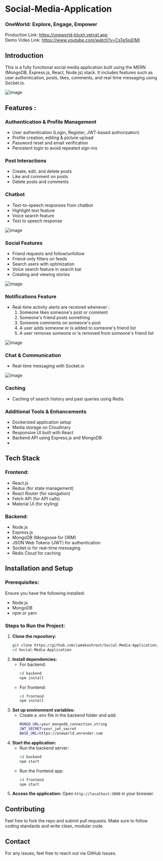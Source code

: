 # Social-Media-Application
### OneWorld: Explore, Engage, Empower<br>
Production Link: https://oneworld-blush.vercel.app<br>
Demo Video Link: https://www.youtube.com/watch?v=CsTe5ioElMI

## Introduction
This is a fully functional social media application built using the MERN (MongoDB, Express.js, React, Node.js) stack. It includes features such as user authentication, posts, likes, comments, and real-time messaging using Socket.io.

![image](https://github.com/user-attachments/assets/79dea729-1d3c-4137-a736-8b1940f4ff6a)

## Features :

### Authentication & Profile Management
- User authentication (Login, Register, JWT-based authorization)
- Profile creation, editing & picture upload
- Password reset and email verification
- Persistent login to avoid repeated sign-ins

### Post Interactions
- Create, edit, and delete posts
- Like and comment on posts
- Delete posts and comments

### Chatbot
- Text-to-speech responses from chatbot
- Highlight text feature
- Voice search feature
- Text to speech response
  
![image](https://github.com/user-attachments/assets/6d4c728e-e1b5-4d42-930a-d20d3701de06)


### Social Features
- Friend requests and follow/unfollow 
- Friend-only filters on feeds
- Search users with optimization
- Voice search feature in search bar
- Creating and viewing stories
  
![image](https://github.com/user-attachments/assets/46da5050-d0e0-44a1-ae12-4ddc41bebec2)


### Notifications Feature
- Real-time activity alerts are received whenever :
   1. Someone likes someone's post or comment
   2. Someone's friend posts something
   3. Someone comments on someone's post
   4. A user adds someone or is added to someone's friend list
   5. A user removes someone or is removed from someone's friend list
  
![image](https://github.com/user-attachments/assets/5ef3021c-f01c-4ecb-9d63-fba567e9c13e)


### Chat & Communication
- Real-time messaging with Socket.io
  
![image](https://github.com/user-attachments/assets/a8e19235-6e56-4857-b7f5-c4b364065e53)


### Caching
- Caching of search history and past queries using Redis

### Additional Tools & Enhancements
- Dockerized application setup
- Media storage on Cloudinary
- Responsive UI built with React
- Backend API using Express.js and MongoDB
-   

## Tech Stack
### Frontend:
- React.js
- Redux (for state management)
- React Router (for navigation)
- Fetch API (for API calls)
- Material UI (for styling)

### Backend:
- Node.js
- Express.js
- MongoDB (Mongoose for ORM)
- JSON Web Tokens (JWT) for authentication
- Socket.io for real-time messaging
- Redis Cloud for caching

## Installation and Setup
### Prerequisites:
Ensure you have the following installed:
- Node.js
- MongoDB
- npm or yarn

### Steps to Run the Project:
1. **Clone the repository:**
   ```bash
   git clone https://github.com/iamakashrout/Social-Media-Application.git
   cd Social-Media-Application
2. **Install dependencies:**
   - For backend:
     ```bash
     cd backend
     npm install
   - For frontend:
     ```bash
     cd frontend
     npm install
3. **Set up environment variables:**
    - Create a .env file in the backend folder and add:
      ```bash
      MONGO_URL=your_mongodb_connection_string
      JWT_SECRET=your_jwt_secret
      BASE_URL=https://oneworld.onrender.com
4. **Start the application:**
    - Run the backend server:
      ```bash
      cd backend
      npm start
    - Run the frontend app:
      ```bash
      cd frontend
      npm start
5. **Access the application:** Open ```http://localhost:3000``` in your browser.

## Contributing
Feel free to fork the repo and submit pull requests. Make sure to follow coding standards and write clean, modular code.

## Contact
For any issues, feel free to reach out via GitHub Issues.
